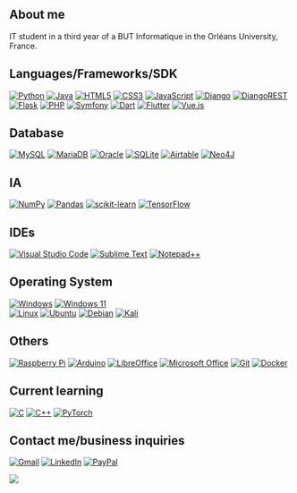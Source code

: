 ## About me
IT student in a third year of a BUT Informatique in the Orléans University, France.

## Languages/Frameworks/SDK
[![Python](https://img.shields.io/badge/python-3670A0?style=for-the-badge&logo=python&logoColor=ffdd54)](https://en.wikipedia.org/wiki/Python_(programming_language))
[![Java](https://img.shields.io/badge/java-%23ED8B00.svg?style=for-the-badge&logo=java&logoColor=white)](https://en.wikipedia.org/wiki/Java_(programming_language))
[![HTML5](https://img.shields.io/badge/html5-%23E34F26.svg?style=for-the-badge&logo=html5&logoColor=white)](https://en.wikipedia.org/wiki/HTML5)
[![CSS3](https://img.shields.io/badge/css3-%231572B6.svg?style=for-the-badge&logo=css3&logoColor=white)](https://en.wikipedia.org/wiki/CSS)
[![JavaScript](https://img.shields.io/badge/javascript-%23323330.svg?style=for-the-badge&logo=javascript&logoColor=%23F7DF1E)](https://en.wikipedia.org/wiki/JavaScript)
[![Django](https://img.shields.io/badge/django-%23092E20.svg?style=for-the-badge&logo=django&logoColor=white)](https://en.wikipedia.org/wiki/Django_(web_framework))
[![DjangoREST](https://img.shields.io/badge/DJANGO-REST-ff1709?style=for-the-badge&logo=django&logoColor=white&color=ff1709&labelColor=gray)]()
[![Flask](https://img.shields.io/badge/flask-%23000.svg?style=for-the-badge&logo=flask&logoColor=white)](https://en.wikipedia.org/wiki/Flask_(web_framework))
[![PHP](https://img.shields.io/badge/php-%23777BB4.svg?style=for-the-badge&logo=php&logoColor=white)](https://en.wikipedia.org/wiki/PHP)
[![Symfony](https://img.shields.io/badge/symfony-%23000000.svg?style=for-the-badge&logo=symfony&logoColor=white)](https://en.wikipedia.org/wiki/Symfony)
[![Dart](https://img.shields.io/badge/dart-%230175C2.svg?style=for-the-badge&logo=dart&logoColor=white)](https://en.wikipedia.org/wiki/Dart_(programming_language))
[![Flutter](https://img.shields.io/badge/Flutter-%2302569B.svg?style=for-the-badge&logo=Flutter&logoColor=white)](https://en.wikipedia.org/wiki/Flutter_(software))
[![Vue.js](https://img.shields.io/badge/vuejs-%2335495e.svg?style=for-the-badge&logo=vuedotjs&logoColor=%234FC08D)](https://en.wikipedia.org/wiki/Vue.js)

## Database
[![MySQL](https://img.shields.io/badge/mysql-%2300f.svg?style=for-the-badge&logo=mysql&logoColor=white)](https://en.wikipedia.org/wiki/MySQL)
[![MariaDB](https://img.shields.io/badge/MariaDB-003545?style=for-the-badge&logo=mariadb&logoColor=white)](https://en.wikipedia.org/wiki/MariaDB)
[![Oracle](https://img.shields.io/badge/Oracle-F80000?style=for-the-badge&logo=oracle&logoColor=white)](https://en.wikipedia.org/wiki/Oracle_Database)
[![SQLite](https://img.shields.io/badge/sqlite-%2307405e.svg?style=for-the-badge&logo=sqlite&logoColor=white)](https://en.wikipedia.org/wiki/SQLite)
[![Airtable](https://img.shields.io/badge/Airtable-18BFFF?style=for-the-badge&logo=Airtable&logoColor=white)](https://en.wikipedia.org/wiki/Airtable)
[![Neo4J](https://img.shields.io/badge/Neo4j-008CC1?style=for-the-badge&logo=neo4j&logoColor=white)](https://en.wikipedia.org/wiki/Neo4j)

## IA
[![NumPy](https://img.shields.io/badge/numpy-%23013243.svg?style=for-the-badge&logo=numpy&logoColor=white)](https://en.wikipedia.org/wiki/NumPy)
[![Pandas](https://img.shields.io/badge/pandas-%23150458.svg?style=for-the-badge&logo=pandas&logoColor=white)](https://en.wikipedia.org/wiki/Pandas_(software))
[![scikit-learn](https://img.shields.io/badge/scikit--learn-%23F7931E.svg?style=for-the-badge&logo=scikit-learn&logoColor=white)](https://en.wikipedia.org/wiki/Scikit-learn)
[![TensorFlow](https://img.shields.io/badge/TensorFlow-%23FF6F00.svg?style=for-the-badge&logo=TensorFlow&logoColor=white)](https://en.wikipedia.org/wiki/TensorFlow)

## IDEs
[![Visual Studio Code](https://img.shields.io/badge/Visual%20Studio%20Code-0078d7.svg?style=for-the-badge&logo=visual-studio-code&logoColor=white)](https://en.wikipedia.org/wiki/Visual_Studio_Code)
[![Sublime Text](https://img.shields.io/badge/sublime_text-%23575757.svg?style=for-the-badge&logo=sublime-text&logoColor=important)](https://en.wikipedia.org/wiki/Sublime_Text)
[![Notepad++](https://img.shields.io/badge/Notepad++-90E59A.svg?style=for-the-badge&logo=notepad%2b%2b&logoColor=black)](https://en.wikipedia.org/wiki/Notepad%2B%2B)

## Operating System
[![Windows](https://img.shields.io/badge/Windows-0078D6?style=for-the-badge&logo=windows&logoColor=white)](https://en.wikipedia.org/wiki/Microsoft_Windows)
[![Windows 11](https://img.shields.io/badge/Windows%2011-%230079d5.svg?style=for-the-badge&logo=Windows%2011&logoColor=white)](https://en.wikipedia.org/wiki/Windows_11)
<br>
[![Linux](https://img.shields.io/badge/Linux-FCC624?style=for-the-badge&logo=linux&logoColor=black)](https://en.wikipedia.org/wiki/Linux)
[![Ubuntu](https://img.shields.io/badge/Ubuntu-E95420?style=for-the-badge&logo=ubuntu&logoColor=white)](https://en.wikipedia.org/wiki/Ubuntu)
[![Debian](https://img.shields.io/badge/Debian-D70A53?style=for-the-badge&logo=debian&logoColor=white)](https://en.wikipedia.org/wiki/Debian)
[![Kali](https://img.shields.io/badge/Kali-268BEE?style=for-the-badge&logo=kalilinux&logoColor=white)](https://en.wikipedia.org/wiki/Kali_Linux)

## Others
[![Raspberry Pi](https://img.shields.io/badge/-RaspberryPi-C51A4A?style=for-the-badge&logo=Raspberry-Pi)](https://en.wikipedia.org/wiki/Raspberry_Pi)
[![Arduino](https://img.shields.io/badge/-Arduino-00979D?style=for-the-badge&logo=Arduino&logoColor=white)](https://en.wikipedia.org/wiki/Arduino)
[![LibreOffice](https://img.shields.io/badge/LibreOffice-%2318A303?style=for-the-badge&logo=LibreOffice&logoColor=white)](https://en.wikipedia.org/wiki/LibreOffice)
[![Microsoft Office](https://img.shields.io/badge/Microsoft_Office-D83B01?style=for-the-badge&logo=microsoft-office&logoColor=white)](https://en.wikipedia.org/wiki/Microsoft_Office)
[![Git](https://img.shields.io/badge/git-%23F05033.svg?style=for-the-badge&logo=git&logoColor=white)](https://en.wikipedia.org/wiki/Git)
[![Docker](https://img.shields.io/badge/docker-%230db7ed.svg?style=for-the-badge&logo=docker&logoColor=white)](https://en.wikipedia.org/wiki/Docker_(software))

## Current learning
[![C](https://img.shields.io/badge/c-%2300599C.svg?style=for-the-badge&logo=c&logoColor=white)](https://en.wikipedia.org/wiki/C_(programming_language)#:~:text=C%20is%20an%20imperative%2C%20procedural,the%20sense%20of%20functional%20programming)
[![C++](https://img.shields.io/badge/c++-%2300599C.svg?style=for-the-badge&logo=c%2B%2B&logoColor=white)](https://en.wikipedia.org/wiki/C%2B%2B)
[![PyTorch](https://img.shields.io/badge/PyTorch-%23EE4C2C.svg?style=for-the-badge&logo=PyTorch&logoColor=white)](https://en.wikipedia.org/wiki/PyTorch)

## Contact me/business inquiries
[![Gmail](https://img.shields.io/badge/Gmail-D14836?style=for-the-badge&logo=gmail&logoColor=white)](mailto:constantinloszach@gmail.com)
[![LinkedIn](https://img.shields.io/badge/linkedin-%230077B5.svg?style=for-the-badge&logo=linkedin&logoColor=white)](https://www.linkedin.com/in/constantin-loszach/)
[![PayPal](https://img.shields.io/badge/PayPal-00457C?style=for-the-badge&logo=paypal&logoColor=white)](https://paypal.me/constantinloszach?country.x=FR&locale.x=fr_FR)


[![](https://visitcount.itsvg.in/api?id=closzach&icon=5&color=11)](https://visitcount.itsvg.in)
